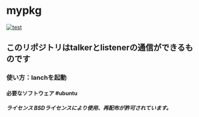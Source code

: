 # mypkg
   [![test](https://github.com/21c1041yukikumazawa/mypkg/actions/workflows/test.yml/badge.svg)](https://github.com/21c1041yukikumazawa/mypkg/actions/workflows/test.yml)
## このリポジトリはtalkerとlistenerの通信ができるものです
### 使い方：lanchを起動
#### 必要なソフトウェア   #ubuntu 
##### ライセンス   BSDライセンスにより使用、再配布が許可されています。
